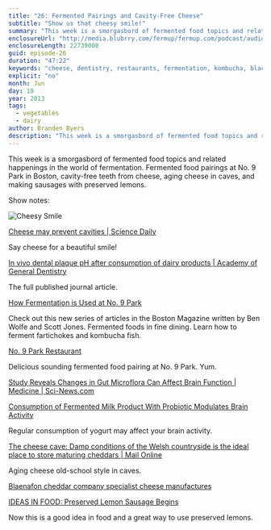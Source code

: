 ```yaml
---
title: "26: Fermented Pairings and Cavity-Free Cheese"
subtitle: "Show us that cheesy smile!"
summary: "This week is a smorgasbord of fermented food topics and related happenings in the world of fermentation. Fermented food pairings at No. 9 Park in Boston, cavity-free teeth from cheese, aging cheese in caves, and making sausages with preserved lemons."
enclosureUrl: "http://media.blubrry.com/fermup/fermup.com/podcast/audio/fermup-26.mp3"
enclosureLength: 22739008
guid: episode-26
duration: "47:22"
keywords: "cheese, dentistry, restaurants, fermentation, kombucha, black garlic, cheese caves"
explicit: "no"
month: Jun
day: 10
year: 2013
tags:
  - vegetables
  - dairy
author: Branden Byers
description: "This week is a smorgasbord of fermented food topics and related happenings in the world of fermentation. Fermented food pairings at No. 9 Park in Boston, cavity-free teeth from cheese, aging cheese in caves, and making sausages with preserved lemons."
---
```

This week is a smorgasbord of fermented food topics and related happenings in the world of fermentation. Fermented food pairings at No. 9 Park in Boston, cavity-free teeth from cheese, aging cheese in caves, and making sausages with preserved lemons.

Show notes:

![Cheesy Smile](/images/cheesy-smile.jpg "Cheese may keep you cavity-free.")

[Cheese may prevent cavities | Science Daily](http://www.sciencedaily.com/releases/2013/06/130605130118.htm)

Say cheese for a beautiful smile!

[In vivo dental plaque pH after consumption of dairy products | Academy of General Dentistry](http://www.agd.org/media/142829/mj13_yadav.pdf)

The full published journal article.

[How Fermentation is Used at No. 9 Park](http://www.bostonmagazine.com/restaurants/blog/2013/06/05/a-marriage-of-science-and-cooking/)

Check out this new series of articles in the Boston Magazine written by Ben Wolfe and Scott Jones. Fermented foods in fine dining. Learn how to ferment fartichokes and kombucha fish.

[No. 9 Park Restaurant](http://no9park.com/)

Delicious sounding fermented food pairing at No. 9 Park. Yum.

[Study Reveals Changes in Gut Microflora Can Affect Brain Function | Medicine | Sci-News.com](http://www.sci-news.com/medicine/article01138-probiotic-microflora-brain.html)

[Consumption of Fermented Milk Product With Probiotic Modulates Brain Activity](http://www.gastrojournal.org/article/S0016-5085(13)00292-8/abstract)

Regular consumption of yogurt may affect your brain activity.

[The cheese cave: Damp conditions of the Welsh countryside is the ideal place to store maturing cheddars | Mail Online](http://www.dailymail.co.uk/news/article-2337837/The-cheese-cave-Damp-conditions-Welsh-countryside-ideal-place-store-maturing-cheddars.html?ito=feeds-newsxml)

Aging cheese old-school style in caves.

[Blaenafon cheddar company specialist cheese manufactures](http://www.chunkofcheese.co.uk/)

[IDEAS IN FOOD: Preserved Lemon Sausage Begins](http://blog.ideasinfood.com/ideas_in_food/2013/06/preserved-lemon-sausage-begins.html)

Now this is a good idea in food and a great way to use preserved lemons.